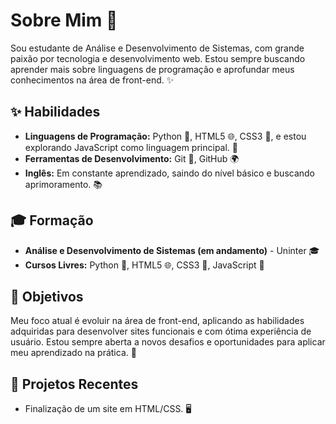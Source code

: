 # Sobre Mim 🌸


Sou estudante de Análise e Desenvolvimento de Sistemas, com grande paixão por tecnologia e desenvolvimento web. Estou sempre buscando aprender mais sobre linguagens de programação e aprofundar meus conhecimentos na área de front-end. ✨

## ✨ Habilidades

- **Linguagens de Programação:** Python 🐍, HTML5 🌐, CSS3 🎨, e estou explorando JavaScript como linguagem principal. 🚀
- **Ferramentas de Desenvolvimento:** Git 🧰, GitHub 🌍
- **Inglês:** Em constante aprendizado, saindo do nível básico e buscando aprimoramento. 📚

## :mortar_board: Formação

- **Análise e Desenvolvimento de Sistemas (em andamento)** - Uninter 🎓
- **Cursos Livres:** Python 🐍, HTML5 🌐, CSS3 🎨, JavaScript 📖

## :rocket: Objetivos

Meu foco atual é evoluir na área de front-end, aplicando as habilidades adquiridas para desenvolver sites funcionais e com ótima experiência de usuário. Estou sempre aberta a novos desafios e oportunidades para aplicar meu aprendizado na prática. 💪

## :star2: Projetos Recentes

- Finalização de um site em HTML/CSS. 🖥️
